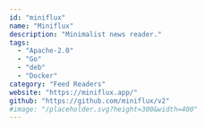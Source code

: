 ```yaml
---
id: "miniflux"
name: "Miniflux"
description: "Minimalist news reader."
tags:
  - "Apache-2.0"
  - "Go"
  - "deb"
  - "Docker"
category: "Feed Readers"
website: "https://miniflux.app/"
github: "https://github.com/miniflux/v2"
#image: "/placeholder.svg?height=300&width=400"
---
```


